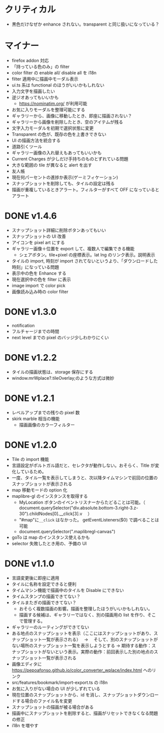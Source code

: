 # クリティカル

- 黒色だけなぜか enhance されない。transparent と同じ扱いになっている？

# マイナー

- firefox addon 対応
- 「持っている色のみ」の filter
- color filter の enable all/ disable all を i18n
- filter 適用中に描画中モーダル表示
- ui.ts 系は functional のほうがいいかもしれない
- 入力文字を描画したい
- 逆ジオあってもいいかも
  - https://nominatim.org/ が利用可能
- お気に入りモーダルを整理可能にする
- ギャラリーから、画像に移動したとき、即座に描画されない？
- ギャラリーから画像を削除したとき、空のアイテムが残る
- 文字入力モーダルを初期で選択状態に変更
- Transparent の色が、既存の色を上書きできない
- UI の描画方法を統合する
- 道路引くツール
- ギャラリー画像の入れ替えもあってもいいかも
- Current Charges が少しだけ手持ちのものとずれている問題
- 大きな範囲の tile が異なると alert を出す
- 友人帳
- 現在何パーセントの進捗か表示(ゲーミフィケーション)
- スナップショットを削除しても、タイルの設定は残る
- 描画が重複しているときアラート。フィルターがすべて OFF になっているとアラート

# DONE v1.4.6

- スナップショット詳細に削除ボタンあってもいい
- スナップショットの UI 改善
- アイコンを pixel art にする
- ギャラリー画像＋位置を export して、複数人で編集できる機能
  - シェアボタン。tile+pixel の座標表示。lat lng のリンク表示。説明表示
- タイルの import, 時刻が import されてないというより、「ダウンロードした時刻」になっている問題
- 表示中の色を Enhance する
- 現在選択中の色を filter に表示
- image import で color pick
- 画像読み込み時の color filter

# DONE v1.3.0

- notification
- フルチャージまでの時間
- next level までの pixel のバッジ少しわかりにくい

# DONE v1.2.2

- タイルの描画状態は、storage 保存にする
- window.mrWplace?.tileOverlay;のような方式は微妙

# DONE v1.2.1

- レベルアップまでの残りの pixel 数
- skirk marble 相当の機能
  - 描画画像のカラーフィルター

# DONE v1.2.0

- Tile の import 機能
- 言語設定がポルトガル語だと、セレクタが動作しない。おそらく、Title が変化しているため。
- 一度、タイル一覧を表示してしまうと、次以降タイムマシンで前回の位置のスナップショットが表示される
- map 移動モードの option 化
- maplibre-gl のインスタンスを取得する
  - MyLocation ボタンのイベントリスナーからたどることは可能。（　 document.querySelector("div.absolute.bottom-3.right-3.z-30").childNodes[0].\_\_click[3].v 　）
  - "#map"に`__click` はなかった。 getEventListeners($0) で調べることは可能
  - document.querySelector(".maplibregl-canvas")
- goTo は map のインスタンス使えるかも
- selector 失敗したとき用の、予備の UI

# DONE v1.1.0

- 言語変更後に即座に適用
- タイルに名称を設定できると便利
- タイムマシン機能で描画中のタイルを Disable にできない
- タイムスタンプの描画できてない？
- タイルまたぎの描画できてない？
  - おそらく複数描画の影響。描画を整理したほうがいいかもしれない。
  - 描画する候補は、ギャラリーではなく、別の描画用の list を作り、そこで管理する。
- ギャラリーのルーティングができてない
- ある地点のスナップショットを表示（ここにはスナップショットがあり、スナップショット一覧が表示される）　 → 　そして、別のスナップショットがない場所のスナップショット一覧を表示しようとする → 期待する動作：スナップショットがないという表示。実際の動作：前回表示した別の地点のスナップショット一覧が表示される
- 画像エディタに https://pepoafonso.github.io/color_converter_wplace/index.html へのリンク
- src/features/bookmark/import-export.ts の i18n
- お気に入りがない場合の UI が少しずれている
- 現在位置のスナップショットから、id を消し、スナップショットダウンロードする場合のファイル名を変更
- スナップショットの描画が被る場合がある
- 描画中にスナップショットを削除すると、描画がリセットできなくなる問題の修正
- i18n を増やす
